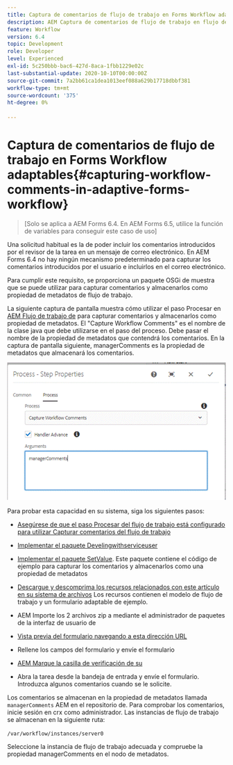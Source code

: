 ```yaml
---
title: Captura de comentarios de flujo de trabajo en Forms Workflow adaptables
description: AEM Captura de comentarios de flujo de trabajo en flujo de trabajo de
feature: Workflow
version: 6.4
topic: Development
role: Developer
level: Experienced
exl-id: 5c250bbb-bac6-427d-8aca-1fbb1229e02c
last-substantial-update: 2020-10-10T00:00:00Z
source-git-commit: 7a2bb61ca1dea1013eef088a629b17718dbbf381
workflow-type: tm+mt
source-wordcount: '375'
ht-degree: 0%

---
```


# Captura de comentarios de flujo de trabajo en Forms Workflow adaptables{#capturing-workflow-comments-in-adaptive-forms-workflow}

>[Solo se aplica a AEM Forms 6.4. En AEM Forms 6.5, utilice la función de variables para conseguir este caso de uso]

Una solicitud habitual es la de poder incluir los comentarios introducidos por el revisor de la tarea en un mensaje de correo electrónico. En AEM Forms 6.4 no hay ningún mecanismo predeterminado para capturar los comentarios introducidos por el usuario e incluirlos en el correo electrónico.

Para cumplir este requisito, se proporciona un paquete OSGi de muestra que se puede utilizar para capturar comentarios y almacenarlos como propiedad de metadatos de flujo de trabajo.

La siguiente captura de pantalla muestra cómo utilizar el paso Procesar en [AEM Flujo de trabajo de](http://localhost:4502/editor.html/conf/global/settings/workflow/models/CaptureComments.html) para capturar comentarios y almacenarlos como propiedad de metadatos. El &quot;Capture Workflow Comments&quot; es el nombre de la clase java que debe utilizarse en el paso del proceso. Debe pasar el nombre de la propiedad de metadatos que contendrá los comentarios. En la captura de pantalla siguiente, managerComments es la propiedad de metadatos que almacenará los comentarios.

![workflowcomments1](assets/workflowcomments1.gif)

Para probar esta capacidad en su sistema, siga los siguientes pasos:
* [Asegúrese de que el paso Procesar del flujo de trabajo está configurado para utilizar Capturar comentarios del flujo de trabajo](http://localhost:4502/editor.html/conf/global/settings/workflow/models/CaptureComments.html)

* [Implementar el paquete Develingwithserviceuser](/help/forms/assets/common-osgi-bundles/DevelopingWithServiceUser.jar)

* [Implementar el paquete SetValue](/help/forms/assets/common-osgi-bundles/SetValueApp.core-1.0-SNAPSHOT.jar). Este paquete contiene el código de ejemplo para capturar los comentarios y almacenarlos como una propiedad de metadatos

* [Descargue y descomprima los recursos relacionados con este artículo en su sistema de archivos](assets/capturecomments.zip) Los recursos contienen el modelo de flujo de trabajo y un formulario adaptable de ejemplo.

* AEM Importe los 2 archivos zip a mediante el administrador de paquetes de la interfaz de usuario de

* [Vista previa del formulario navegando a esta dirección URL](http://localhost:4502/content/dam/formsanddocuments/capturecomments/jcr:content?wcmmode=disabled)

* Rellene los campos del formulario y envíe el formulario

* [AEM Marque la casilla de verificación de su](http://localhost:4502/aem/inbox)

* Abra la tarea desde la bandeja de entrada y envíe el formulario. Introduzca algunos comentarios cuando se le solicite.

Los comentarios se almacenan en la propiedad de metadatos llamada `managerComments` AEM en el repositorio de. Para comprobar los comentarios, inicie sesión en crx como administrador. Las instancias de flujo de trabajo se almacenan en la siguiente ruta:

`/var/workflow/instances/server0`

Seleccione la instancia de flujo de trabajo adecuada y compruebe la propiedad managerComments en el nodo de metadatos.
